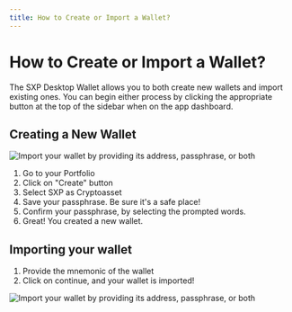 ```yaml
---
title: How to Create or Import a Wallet?
---
```


# How to Create or Import a Wallet?

The SXP Desktop Wallet allows you to both create new wallets and import existing ones. You can begin either process by clicking the appropriate button at the top of the sidebar when on the app dashboard.

## Creating a New Wallet

![Import your wallet by providing its address, passphrase, or both](/desktop-wallet/assets/newwallet.png)

1. Go to your Portfolio
2. Click on "Create" button
3. Select SXP as Cryptoasset
4. Save your passphrase. Be sure it's a safe place!
5. Confirm your passphrase, by selecting the prompted words.
6. Great! You created a new wallet.

## Importing your wallet

1. Provide the mnemonic of the wallet
2. Click on continue, and your wallet is imported!

![Import your wallet by providing its address, passphrase, or both](/desktop-wallet/assets/importwallet.png)
